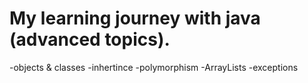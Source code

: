 # My learning journey with java (advanced topics).
-objects & classes 
-inhertince 
-polymorphism 
-ArrayLists
-exceptions


